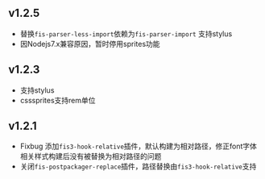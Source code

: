 v1.2.5
---
* 替换``fis-parser-less-import``依赖为``fis-parser-import`` 支持stylus
* 因Nodejs7.x兼容原因，暂时停用sprites功能

v1.2.3
---
* 支持stylus
* csssprites支持rem单位

v1.2.1
---
* Fixbug 添加``fis3-hook-relative``插件，默认构建为相对路径，修正font字体相关样式构建后没有被替换为相对路径的问题
* 关闭``fis-postpackager-replace``插件，路径替换由``fis3-hook-relative``支持
